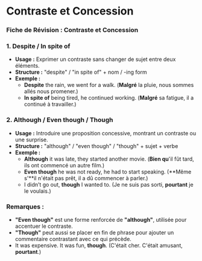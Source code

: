 # Contraste et Concession

### Fiche de Révision : Contraste et Concession

### 1. Despite / In spite of

- **Usage :** Exprimer un contraste sans changer de sujet entre deux éléments.
- **Structure :** "despite" / "in spite of" + nom / -ing form
- **Exemple :**
    - **Despite** the rain, we went for a walk. (**Malgré** la pluie, nous sommes allés nous promener.)
    - **In spite of** being tired, he continued working. (**Malgré** sa fatigue, il a continué à travailler.)

### 2. Although / Even though / Though

- **Usage :** Introduire une proposition concessive, montrant un contraste ou une surprise.
- **Structure :** "although" / "even though" / "though" + sujet + verbe
- **Exemple :**
    - **Although** it was late, they started another movie. (**Bien qu**'il fût tard, ils ont commencé un autre film.)
    - **Even though** he was not ready, he had to start speaking. (**Même s'**il n'était pas prêt, il a dû commencer à parler.)
    - I didn’t go out, **though** I wanted to. (Je ne suis pas sorti, **pourtant** je le voulais.)

### Remarques :

- **"Even though"** est une forme renforcée de **"although"**, utilisée pour accentuer le contraste.
- **"Though"** peut aussi se placer en fin de phrase pour ajouter un commentaire contrastant avec ce qui précède.
- It was expensive. It was fun, **though**. (C'était cher. C'était amusant, **pourtant**.)